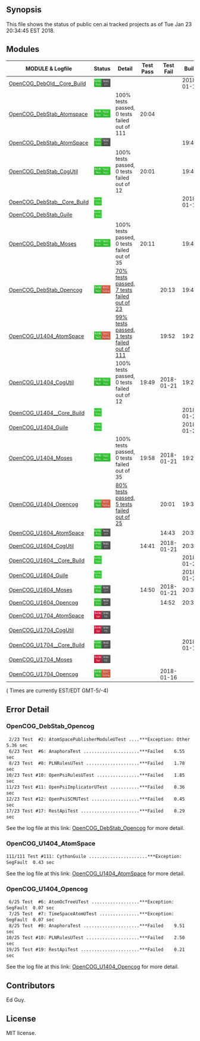 
## Synopsis

This file shows the status of public cen.ai tracked projects as of Tue Jan 23 20:34:45 EST 2018.

## Modules 

| MODULE & Logfile | Status | Detail | Test Pass | Test Fail| Build | Attempt|
| --- | --- | --- | --- | ---  | --- | --- | 
| [OpenCOG_DebOld__Core_Build](jobs/OpenCOG_DebOld__Core_Build.log) | ![Status](/images/BUILDPASS.svg) |  |  |  | 2018-01-15  | 2018-01-15 |
| [OpenCOG_DebStab_Atomspace](jobs/OpenCOG_DebStab_Atomspace.log) | ![Status](/images/TESTPASS.svg) | 100% tests passed, 0 tests failed out of 111 | 20:04 |  |   | 20:04 |
| [OpenCOG_DebStab_AtomSpace](jobs/OpenCOG_DebStab_AtomSpace.log) | ![Status](/images/BUILDPASS.svg) |  |  |  | 19:45  | 19:45 |
| [OpenCOG_DebStab_CogUtil](jobs/OpenCOG_DebStab_CogUtil.log) | ![Status](/images/TESTPASS.svg) | 100% tests passed, 0 tests failed out of 12 | 20:01 |  | 19:44  | 20:01 |
| [OpenCOG_DebStab__Core_Build](jobs/OpenCOG_DebStab__Core_Build.log) | ![Status](/images/BUILDPASSNOTEST.svg) |  |  |  | 2018-01-16  | 19:49 |
| [OpenCOG_DebStab_Guile](jobs/OpenCOG_DebStab_Guile.log) | ![Status](/images/BUILDPASSNOTEST.svg) |  |  |  |   | 19:44 |
| [OpenCOG_DebStab_Moses](jobs/OpenCOG_DebStab_Moses.log) | ![Status](/images/TESTPASS.svg) | 100% tests passed, 0 tests failed out of 35 | 20:11 |  | 19:48  | 20:11 |
| [OpenCOG_DebStab_Opencog](jobs/OpenCOG_DebStab_Opencog.log) | ![Status](/images/TESTFAIL.svg) | [70% tests passed, 7 tests failed out of 23](#opencog_debstab_opencog) |  | 20:13 | 19:49  | 20:13 |
| [OpenCOG_U1404_AtomSpace](jobs/OpenCOG_U1404_AtomSpace.log) | ![Status](/images/TESTFAIL.svg) | [99% tests passed, 1 tests failed out of 111](#opencog_u1404_atomspace) |  | 19:52 | 19:27  | 19:52 |
| [OpenCOG_U1404_CogUtil](jobs/OpenCOG_U1404_CogUtil.log) | ![Status](/images/TESTPASS.svg) | 100% tests passed, 0 tests failed out of 12 | 19:49 | 2018-01-21 | 19:26  | 19:49 |
| [OpenCOG_U1404__Core_Build](jobs/OpenCOG_U1404__Core_Build.log) | ![Status](/images/BUILDPASSNOTEST.svg) |  |  |  | 2018-01-22  | 19:30 |
| [OpenCOG_U1404_Guile](jobs/OpenCOG_U1404_Guile.log) | ![Status](/images/BUILDPASSNOTEST.svg) |  |  |  | 2018-01-22  | 19:26 |
| [OpenCOG_U1404_Moses](jobs/OpenCOG_U1404_Moses.log) | ![Status](/images/TESTPASS.svg) | 100% tests passed, 0 tests failed out of 35 | 19:58 | 2018-01-21 | 19:29  | 19:58 |
| [OpenCOG_U1404_Opencog](jobs/OpenCOG_U1404_Opencog.log) | ![Status](/images/TESTFAIL.svg) | [80% tests passed, 5 tests failed out of 25](#opencog_u1404_opencog) |  | 20:01 | 19:30  | 20:01 |
| [OpenCOG_U1604_AtomSpace](jobs/OpenCOG_U1604_AtomSpace.log) | ![Status](/images/BUILDPASS.svg) |  |  | 14:43 | 20:31  | 20:31 |
| [OpenCOG_U1604_CogUtil](jobs/OpenCOG_U1604_CogUtil.log) | ![Status](/images/BUILDPASS.svg) |  | 14:41 | 2018-01-21 | 20:30  | 20:30 |
| [OpenCOG_U1604__Core_Build](jobs/OpenCOG_U1604__Core_Build.log) | ![Status](/images/BUILDPASSNOTEST.svg) |  |  |  | 2018-01-22  | 20:34 |
| [OpenCOG_U1604_Guile](jobs/OpenCOG_U1604_Guile.log) | ![Status](/images/BUILDPASSNOTEST.svg) |  |  |  | 2018-01-22  | 20:30 |
| [OpenCOG_U1604_Moses](jobs/OpenCOG_U1604_Moses.log) | ![Status](/images/BUILDPASS.svg) |  | 14:50 | 2018-01-21 | 20:33  | 20:33 |
| [OpenCOG_U1604_Opencog](jobs/OpenCOG_U1604_Opencog.log) | ![Status](/images/BUILDPASS.svg) |  |  | 14:52 | 20:34  | 20:34 |
| [OpenCOG_U1704_AtomSpace](jobs/OpenCOG_U1704_AtomSpace.log) | ![Status](/images/INSTALLFAIL.svg) |  |  |  |   | 2018-01-16 |
| [OpenCOG_U1704_CogUtil](jobs/OpenCOG_U1704_CogUtil.log) | ![Status](/images/INSTALLFAIL.svg) |  |  |  |   | 2018-01-16 |
| [OpenCOG_U1704__Core_Build](jobs/OpenCOG_U1704__Core_Build.log) | ![Status](/images/BUILDPASS.svg) |  |  |  | 2018-01-16  | 2018-01-16 |
| [OpenCOG_U1704_Moses](jobs/OpenCOG_U1704_Moses.log) | ![Status](/images/INSTALLFAIL.svg) |  |  |  |   | 2018-01-16 |
| [OpenCOG_U1704_Opencog](jobs/OpenCOG_U1704_Opencog.log) | ![Status](/images/TESTFAIL.svg) |  |  | 2018-01-16 |   | 2018-01-16 |

( Times are currently EST/EDT GMT-5/-4) 

## Error Detail


###  OpenCOG_DebStab_Opencog
```
 2/23 Test  #2: AtomSpacePublisherModuleUTest ....***Exception: Other  5.36 sec
 6/23 Test  #6: AnaphoraTest .....................***Failed    6.55 sec
 8/23 Test  #8: PLNRulesUTest ....................***Failed    1.78 sec
10/23 Test #10: OpenPsiRulesUTest ................***Failed    1.85 sec
11/23 Test #11: OpenPsiImplicatorUTest ...........***Failed    0.36 sec
12/23 Test #12: OpenPsiSCMUTest ..................***Failed    0.45 sec
17/23 Test #17: RestApiTest ......................***Failed    0.29 sec
```

See the log file at this link: [OpenCOG_DebStab_Opencog](jobs/OpenCOG_DebStab_Opencog.log) for more detail.


###  OpenCOG_U1404_AtomSpace
```
111/111 Test #111: CythonGuile ......................***Exception: SegFault  0.43 sec
```

See the log file at this link: [OpenCOG_U1404_AtomSpace](jobs/OpenCOG_U1404_AtomSpace.log) for more detail.


###  OpenCOG_U1404_Opencog
```
 6/25 Test  #6: AtomOcTreeUTest ..................***Exception: SegFault  0.07 sec
 7/25 Test  #7: TimeSpaceAtomUTest ...............***Exception: SegFault  0.07 sec
 8/25 Test  #8: AnaphoraTest .....................***Failed    9.51 sec
10/25 Test #10: PLNRulesUTest ....................***Failed    2.50 sec
19/25 Test #19: RestApiTest ......................***Failed    0.21 sec
```

See the log file at this link: [OpenCOG_U1404_Opencog](jobs/OpenCOG_U1404_Opencog.log) for more detail.


## Contributors

Ed Guy.

## License

MIT license. 

